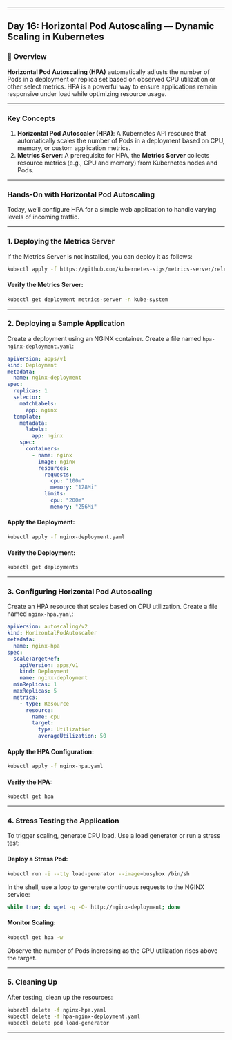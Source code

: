 ﻿---

## Day 16: Horizontal Pod Autoscaling — Dynamic Scaling in Kubernetes

### 📘 Overview

**Horizontal Pod Autoscaling (HPA)** automatically adjusts the number of Pods in a deployment or replica set based on observed CPU utilization or other select metrics. HPA is a powerful way to ensure applications remain responsive under load while optimizing resource usage.

---

### Key Concepts

1. **Horizontal Pod Autoscaler (HPA)**: A Kubernetes API resource that automatically scales the number of Pods in a deployment based on CPU, memory, or custom application metrics.
2. **Metrics Server**: A prerequisite for HPA, the **Metrics Server** collects resource metrics (e.g., CPU and memory) from Kubernetes nodes and Pods.

---

### Hands-On with Horizontal Pod Autoscaling

Today, we’ll configure HPA for a simple web application to handle varying levels of incoming traffic.

---

### 1. Deploying the Metrics Server

If the Metrics Server is not installed, you can deploy it as follows:

```bash
kubectl apply -f https://github.com/kubernetes-sigs/metrics-server/releases/latest/download/components.yaml
```

#### Verify the Metrics Server:
```bash
kubectl get deployment metrics-server -n kube-system
```

---

### 2. Deploying a Sample Application

Create a deployment using an NGINX container. Create a file named `hpa-nginx-deployment.yaml`:

```yaml
apiVersion: apps/v1
kind: Deployment
metadata:
  name: nginx-deployment
spec:
  replicas: 1
  selector:
    matchLabels:
      app: nginx
  template:
    metadata:
      labels:
        app: nginx
    spec:
      containers:
        - name: nginx
          image: nginx
          resources:
            requests:
              cpu: "100m"
              memory: "128Mi"
            limits:
              cpu: "200m"
              memory: "256Mi"
```

#### Apply the Deployment:
```bash
kubectl apply -f nginx-deployment.yaml
```

#### Verify the Deployment:
```bash
kubectl get deployments
```

---

### 3. Configuring Horizontal Pod Autoscaling

Create an HPA resource that scales based on CPU utilization. Create a file named `nginx-hpa.yaml`:

```yaml
apiVersion: autoscaling/v2
kind: HorizontalPodAutoscaler
metadata:
  name: nginx-hpa
spec:
  scaleTargetRef:
    apiVersion: apps/v1
    kind: Deployment
    name: nginx-deployment
  minReplicas: 1
  maxReplicas: 5
  metrics:
    - type: Resource
      resource:
        name: cpu
        target:
          type: Utilization
          averageUtilization: 50
```

#### Apply the HPA Configuration:
```bash
kubectl apply -f nginx-hpa.yaml
```

#### Verify the HPA:
```bash
kubectl get hpa
```

---

### 4. Stress Testing the Application

To trigger scaling, generate CPU load. Use a load generator or run a stress test:

#### Deploy a Stress Pod:
```bash
kubectl run -i --tty load-generator --image=busybox /bin/sh
```

In the shell, use a loop to generate continuous requests to the NGINX service:

```sh
while true; do wget -q -O- http://nginx-deployment; done
```

#### Monitor Scaling:
```bash
kubectl get hpa -w
```

Observe the number of Pods increasing as the CPU utilization rises above the target.

---


### 5. Cleaning Up

After testing, clean up the resources:

```bash
kubectl delete -f nginx-hpa.yaml
kubectl delete -f hpa-nginx-deployment.yaml
kubectl delete pod load-generator
```

---